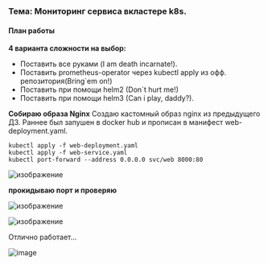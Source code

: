 ### Тема: Мониторинг сервиса вкластере k8s.
#### План работы

__4 варианта сложности на выбор:__

- Поставить все руками (I am death incarnate!). 
- Поставить prometheus-operator через kubectl apply из офф. репозитория(Bring`em on!)
- Поставить при помощи helm2 (Don`t hurt me!) 
- Поставить при помощи helm3 (Can i play, daddy?).

__Собираю образа Nginx__
Создаю кастомный  образ  nginx из предыдущего ДЗ. Раннее был запушен в docker hub и прописан в манифест web-deployment.yaml.
```
kubectl apply -f web-deployment.yaml
kubectl apply -f web-service.yaml
kubectl port-forward --address 0.0.0.0 svc/web 8000:80
```
![изображение](https://github.com/otus-kuber-2023-10/zagretdinov-d_platform/assets/85208391/2f74e84e-e4f6-4742-b729-fdb78c9541b3)

__прокидываю порт и проверяю__

![изображение](https://github.com/otus-kuber-2023-10/zagretdinov-d_platform/assets/85208391/ec203a9d-0c6a-42db-ab35-c8ef52c98492)

![изображение](https://github.com/otus-kuber-2023-10/zagretdinov-d_platform/assets/85208391/0f4f21f8-b637-4d6b-bfdb-c1e5097fbe31)

Отлично работает...


![image](https://github.com/otus-kuber-2023-10/zagretdinov-d_platform/assets/85208391/31de5afa-111c-410a-bff3-c2234c6f55be)
